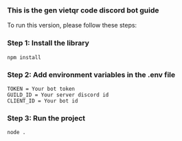 ### This is the gen vietqr code discord bot guide

To run this version, please follow these steps:
### Step 1: Install the library
```
npm install
```

### Step 2: Add environment variables in the .env file
```
TOKEN = Your bot token
GUILD_ID = Your server discord id
CLIENT_ID = Your bot id
```

### Step 3: Run the project

```
node .
```
